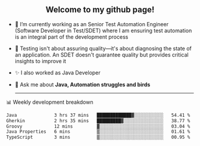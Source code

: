 <h2 align="center">Welcome to my github page!</h2>

- 🔭 I’m currently working as an Senior Test Automation Engineer (Software Developer in Test/SDET) where I am ensuring test automation is an integral part of the development process
- 🎩 Testing isn't about assuring quality—it's about diagnosing the state of an application. An SDET doesn't guarantee quality but provides critical insights to improve it
- ✨ I also worked as Java Developer
- 💬 Ask me about **Java, Automation struggles and birds**
  
  -------
  
📊 Weekly development breakdown

<!--START_SECTION:waka-->

```txt
Java              3 hrs 37 mins   █████████████▓░░░░░░░░░░░   54.41 %
Gherkin           2 hrs 35 mins   █████████▓░░░░░░░░░░░░░░░   38.77 %
Groovy            12 mins         ▓░░░░░░░░░░░░░░░░░░░░░░░░   03.04 %
Java Properties   6 mins          ▒░░░░░░░░░░░░░░░░░░░░░░░░   01.61 %
TypeScript        3 mins          ▒░░░░░░░░░░░░░░░░░░░░░░░░   00.95 %
```

<!--END_SECTION:waka-->
